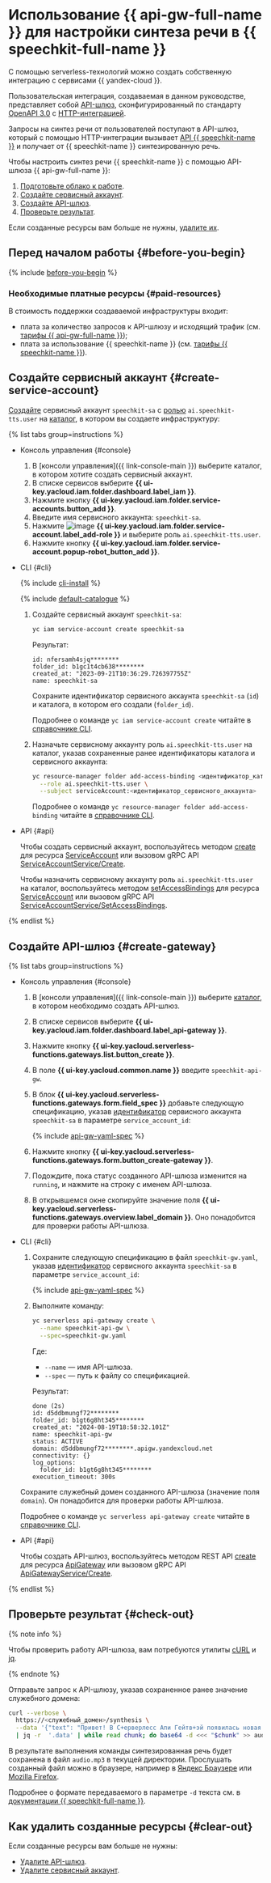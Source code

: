 # Использование {{ api-gw-full-name }} для настройки синтеза речи в {{ speechkit-full-name }}

С помощью serverless-технологий можно создать собственную интеграцию с сервисами {{ yandex-cloud }}.

Пользовательская интеграция, создаваемая в данном руководстве, представляет собой [API-шлюз](../../api-gateway/concepts/index.md), сконфигурированный по стандарту [OpenAPI 3.0](https://github.com/OAI/OpenAPI-Specification) c [HTTP-интеграцией](../../api-gateway/concepts/extensions/http.md). 

Запросы на синтез речи от пользователей поступают в API-шлюз, который с помощью HTTP-интеграции вызывает [API {{ speechkit-name }}](../../speechkit/concepts/api.md) и получает от {{ speechkit-name }} синтезированную речь.

Чтобы настроить синтез речи {{ speechkit-name }} с помощью API-шлюза {{ api-gw-full-name }}:

1. [Подготовьте облако к работе](#before-you-begin).
1. [Создайте сервисный аккаунт](#create-service-account).
1. [Создайте API-шлюз](#create-gateway).
1. [Проверьте результат](#check-out).

Если созданные ресурсы вам больше не нужны, [удалите их](#clear-out).


## Перед началом работы {#before-you-begin}

{% include [before-you-begin](../_tutorials_includes/before-you-begin.md) %}


### Необходимые платные ресурсы {#paid-resources}

В стоимость поддержки создаваемой инфраструктуры входит:

* плата за количество запросов к API-шлюзу и исходящий трафик (см. [тарифы {{ api-gw-full-name }}](../../api-gateway/pricing.md));
* плата за использование {{ speechkit-name }} (см. [тарифы {{ speechkit-name }}](../../speechkit/pricing.md)).


## Создайте сервисный аккаунт {#create-service-account}

[Создайте](../../iam/operations/sa/create.md) сервисный аккаунт `speechkit-sa` с [ролью](../../speechkit/security/index.md#ai-speechkit-tts-user) `ai.speechkit-tts.user` на [каталог](../../resource-manager/concepts/resources-hierarchy.md#folder), в котором вы создаете инфраструктуру:

{% list tabs group=instructions %}

- Консоль управления {#console}

  1. В [консоли управления]({{ link-console-main }}) выберите каталог, в котором хотите создать сервисный аккаунт.
  1. В списке сервисов выберите **{{ ui-key.yacloud.iam.folder.dashboard.label_iam }}**.
  1. Нажмите кнопку **{{ ui-key.yacloud.iam.folder.service-accounts.button_add }}**.
  1. Введите имя сервисного аккаунта: `speechkit-sa`.
  1. Нажмите ![image](../../_assets/console-icons/plus.svg) **{{ ui-key.yacloud.iam.folder.service-account.label_add-role }}** и выберите роль `ai.speechkit-tts.user`.
  1. Нажмите кнопку **{{ ui-key.yacloud.iam.folder.service-account.popup-robot_button_add }}**.

- CLI {#cli}

  {% include [cli-install](../../_includes/cli-install.md) %}

  {% include [default-catalogue](../../_includes/default-catalogue.md) %}

  1. Создайте сервисный аккаунт `speechkit-sa`:

      ```bash
      yc iam service-account create speechkit-sa
      ```

      Результат:

      ```
      id: nfersamh4sjq********
      folder_id: b1gc1t4cb638********
      created_at: "2023-09-21T10:36:29.726397755Z"
      name: speechkit-sa
      ```

      Сохраните идентификатор сервисного аккаунта `speechkit-sa` (`id`) и каталога, в котором его создали (`folder_id`).

      Подробнее о команде `yc iam service-account create` читайте в [справочнике CLI](../../cli/cli-ref/iam/cli-ref/service-account/create.md).

  1. Назначьте сервисному аккаунту роль `ai.speechkit-tts.user` на каталог, указав сохраненные ранее идентификаторы каталога и сервисного аккаунта:

      ```bash
      yc resource-manager folder add-access-binding <идентификатор_каталога> \
        --role ai.speechkit-tts.user \
        --subject serviceAccount:<идентификатор_сервисного_аккаунта>
      ```

      Подробнее о команде `yc resource-manager folder add-access-binding` читайте в [справочнике CLI](../../cli/cli-ref/resource-manager/cli-ref/folder/add-access-binding.md).

- API {#api}

  Чтобы создать сервисный аккаунт, воспользуйтесь методом [create](../../iam/api-ref/ServiceAccount/create.md) для ресурса [ServiceAccount](../../iam/api-ref/ServiceAccount/index.md) или вызовом gRPC API [ServiceAccountService/Create](../../iam/api-ref/grpc/ServiceAccount/create.md).

  Чтобы назначить сервисному аккаунту роль `ai.speechkit-tts.user` на каталог, воспользуйтесь методом [setAccessBindings](../../iam/api-ref/ServiceAccount/setAccessBindings.md) для ресурса [ServiceAccount](../../iam/api-ref/ServiceAccount/index.md) или вызовом gRPC API [ServiceAccountService/SetAccessBindings](../../iam/api-ref/grpc/ServiceAccount/setAccessBindings.md).

{% endlist %}


## Создайте API-шлюз {#create-gateway}

{% list tabs group=instructions %}

- Консоль управления {#console}

  1. В [консоли управления]({{ link-console-main }}) выберите [каталог](../../resource-manager/concepts/resources-hierarchy.md#folder), в котором необходимо создать API-шлюз.
  1. В списке сервисов выберите **{{ ui-key.yacloud.iam.folder.dashboard.label_api-gateway }}**.
  1. Нажмите кнопку **{{ ui-key.yacloud.serverless-functions.gateways.list.button_create }}**.
  1. В поле **{{ ui-key.yacloud.common.name }}** введите `speechkit-api-gw`.
  1. В блок **{{ ui-key.yacloud.serverless-functions.gateways.form.field_spec }}** добавьте следующую спецификацию, указав [идентификатор](../../iam/operations/sa/get-id.md) сервисного аккаунта `speechkit-sa` в параметре `service_account_id`:

      {% include [api-gw-yaml-spec](../_tutorials_includes/speechkit-integrarion-via-agi-gw/api-gw-yaml-spec.md) %}

  1. Нажмите кнопку **{{ ui-key.yacloud.serverless-functions.gateways.form.button_create-gateway }}**.
  1. Подождите, пока статус созданного API-шлюза изменится на `running`, и нажмите на строку с именем API-шлюза.
  1. В открывшемся окне скопируйте значение поля **{{ ui-key.yacloud.serverless-functions.gateways.overview.label_domain }}**. Оно понадобится для проверки работы API-шлюза.

- CLI {#cli}

  1. Сохраните следующую спецификацию в файл `speechkit-gw.yaml`, указав [идентификатор](../../iam/operations/sa/get-id.md) сервисного аккаунта `speechkit-sa` в параметре `service_account_id`:

      {% include [api-gw-yaml-spec](../_tutorials_includes/speechkit-integrarion-via-agi-gw/api-gw-yaml-spec.md) %}

  1. Выполните команду:

     ```bash
     yc serverless api-gateway create \
       --name speechkit-api-gw \
       --spec=speechkit-gw.yaml
     ```

     Где:
     * `--name` — имя API-шлюза.
     * `--spec` — путь к файлу со спецификацией.

     Результат:

     ```text
     done (2s)
     id: d5ddbmungf72********
     folder_id: b1gt6g8ht345********
     created_at: "2024-08-19T18:58:32.101Z"
     name: speechkit-api-gw
     status: ACTIVE
     domain: d5ddbmungf72********.apigw.yandexcloud.net
     connectivity: {}
     log_options:
       folder_id: b1gt6g8ht345********
     execution_timeout: 300s
     ```

  Сохраните служебный домен созданного API-шлюза (значение поля `domain`). Он понадобится для проверки работы API-шлюза.

  Подробнее о команде `yc serverless api-gateway create` читайте в [справочнике CLI](../../cli/cli-ref/serverless/cli-ref/api-gateway/create.md).

- API {#api}

  Чтобы создать API-шлюз, воспользуйтесь методом REST API [create](../../api-gateway/apigateway/api-ref/ApiGateway/create.md) для ресурса [ApiGateway](../../api-gateway/apigateway/api-ref/ApiGateway/index.md) или вызовом gRPC API [ApiGatewayService/Create](../../api-gateway/apigateway/api-ref/grpc/ApiGateway/create.md).

{% endlist %}


## Проверьте результат {#check-out}

{% note info %}

Чтобы проверить работу API-шлюза, вам потребуются утилиты [cURL](https://curl.haxx.se) и [jq](https://github.com/jqlang/jq).

{% endnote %}

Отправьте запрос к API-шлюзу, указав сохраненное ранее значение служебного домена:

```bash
curl --verbose \
  https://<служебный_домен>/synthesis \
  --data '{"text": "Привет! В С+ерверлесс Апи Гейтв+эй появилась новая функция - трансформация Аш Ти Ти Пи тела запроса или ответа!"}' \
  | jq -r  '.data' | while read chunk; do base64 -d <<< "$chunk" >> audio.mp3; done
```

В результате выполнения команды синтезированная речь будет сохранена в файл `audio.mp3` в текущей директории. Прослушать созданный файл можно в браузере, например в [Яндекс Браузере](https://browser.yandex.ru) или [Mozilla Firefox](http://www.mozilla.org).

Подробнее о формате передаваемого в параметре `-d` текста см. в [документации {{ speechkit-full-name }}](../../speechkit/tts/request.md).


## Как удалить созданные ресурсы {#clear-out}

Если созданные ресурсы вам больше не нужны:

* [Удалите API-шлюз](../../api-gateway/operations/api-gw-delete.md).
* [Удалите сервисный аккаунт](../../iam/operations/sa/delete.md).